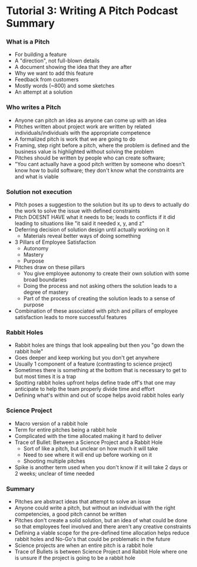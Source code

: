 # Tutorial 3: Writing A Pitch Podcast Summary

### What is a Pitch
- For building a feature
- A "direction", not full-blown details
- A document showing the idea that they are after
- Why we want to add this feature
- Feedback from customers
- Mostly words (~800) and some sketches
- An attempt at a solution

### Who writes a Pitch
- Anyone can pitch an idea as anyone can come up with an idea
- Pitches written about project work are written by related individuals/individuals with the appropriate competence
- A formalized pitch is work that we are going to do
- Framing, step right before a pitch, where the problem is defined and the business value is highlighted without solving the problem
- Pitches should be written by people who can create software;
- "You cant actually have a good pitch written by someone who doesn't know how to build software; they don't know what the constraints are and what is viable

### Solution not execution
- Pitch poses a suggestion to the solution but its up to devs to actually do the work to solve the issue with defined constraints
- Pitch DOESNT HAVE what it needs to be; leads to conflicts if it did leading to situations like "it said it needed x, y, and z"
- Deferring decision of solution design until actually working on it
  -  Materials reveal better ways of doing something
- 3 Pillars of Employee Satisfaction
  - Autonomy
  - Mastery
  - Purpose
- Pitches draw on these pillars
  - You give employee autonomy to create their own solution with some broad boundaries
  - Doing the process and not asking others the solution leads to a degree of mastery
  - Part of the process of creating the solution leads to a sense of purpose
- Combination of these associated with pitch and pillars of employee satisfaction leads to more successful features

### Rabbit Holes
- Rabbit holes are things that look appealing but then you "go down the rabbit hole"
- Goes deeper and keep working but you don't get anywhere
- Usually 1 component of a feature (contrasting to science project)
- Sometimes there is something at the bottom that is necessary to get to but most times it is a trap
- Spotting rabbit holes upfront helps define trade off's that one may anticipate to help the team properly divide time and effort
- Defining what's within and out of scope helps avoid rabbit holes early

### Science Project
- Macro version of a rabbit hole
- Term for entire pitches being a rabbit hole
- Complicated with the time allocated making it hard to deliver
- Trace of Bullet: Between a Science Project and a Rabbit Hole
  - Sort of like a pitch, but unclear on how much it will take
  - Need to see where it will end up before working on it
  - Shooting multiple pitches
- Spike is another term used when you don't know if it will take 2 days or 2 weeks; unclear of time needed

### Summary
- Pitches are abstract ideas that attempt to solve an issue
- Anyone could write a pitch, but without an individual with the right competencies, a good pitch cannot be written
- Pitches don't create a solid solution, but an idea of what could be done so that employees feel involved and there aren't any creative constraints
- Defining a viable scope for the pre-defined time allocation helps reduce rabbit holes and No-Go's that could be problematic in the future
- Science projects are when an entire pitch is a rabbit hole
- Trace of Bullets is between Science Project and Rabbit Hole where one is unsure if the project is going to be a rabbit hole
